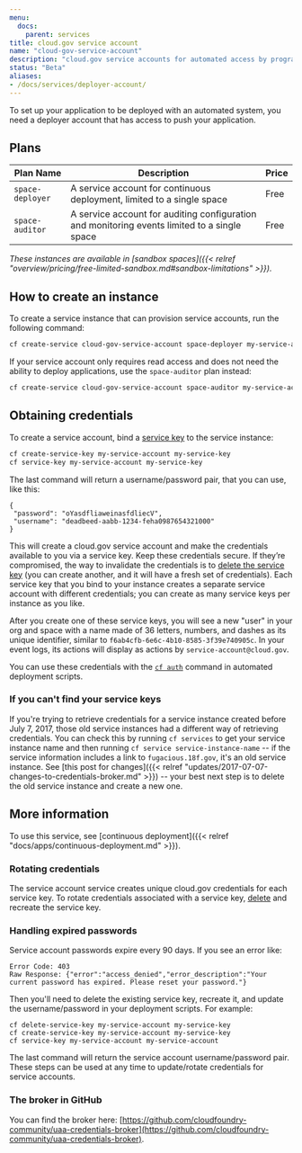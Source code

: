 ```yaml
---
menu:
  docs:
    parent: services
title: cloud.gov service account
name: "cloud-gov-service-account"
description: "cloud.gov service accounts for automated access by programs"
status: "Beta"
aliases:
- /docs/services/deployer-account/
---
```


To set up your application to be deployed with an automated system, you need a deployer account that has access to push your application.

## Plans

Plan Name | Description | Price
--------- | ----------- | -----
`space-deployer` | A service account for continuous deployment, limited to a single space | Free
`space-auditor` | A service account for auditing configuration and monitoring events limited to a single space | Free

*These instances are available in [sandbox spaces]({{< relref "overview/pricing/free-limited-sandbox.md#sandbox-limitations" >}}).*

## How to create an instance

To create a service instance that can provision service accounts, run the following command:

```bash
cf create-service cloud-gov-service-account space-deployer my-service-account
```

If your service account only requires read access and does not need the ability to deploy applications, use the `space-auditor` plan instead:

```bash
cf create-service cloud-gov-service-account space-auditor my-service-account
```

## Obtaining credentials

To create a service account, bind a [service key](https://docs.cloudfoundry.org/devguide/services/service-keys.html) to the service instance:

```bash
cf create-service-key my-service-account my-service-key
cf service-key my-service-account my-service-key
```

The last command will return a username/password pair, that you can use, like this:

```
{
 "password": "oYasdfliaweinasfdliecV",
 "username": "deadbeed-aabb-1234-feha0987654321000"
}
```

This will create a cloud.gov service account and make the credentials available to you via a service key. Keep these credentials secure. If they’re compromised, the way to invalidate the credentials is to [delete the service key](https://docs.cloudfoundry.org/devguide/services/service-keys.html#delete) (you can create another, and it will have a fresh set of credentials). Each service key that you bind to your instance creates a separate service account with different credentials; you can create as many service keys per instance as you like. <!-- this advice should match on /docs/services/cloud-gov-service-account/ + /docs/services/cloud-gov-identity-provider/ -->

After you create one of these service keys, you will see a new "user" in your org and space with a name made of 36 letters, numbers, and dashes as its unique identifier, similar to `f6ab4cfb-6e6c-4b10-8585-3f39e740905c`. In your event logs, its actions will display as actions by `service-account@cloud.gov`.

You can use these credentials with the [`cf auth`](http://cli.cloudfoundry.org/en-US/cf/auth.html) command in automated deployment scripts.


### If you can't find your service keys

<!-- this description matches on cloud-gov-identity-provider.md and cloud-gov-service-account.md -->

If you're trying to retrieve credentials for a service instance created before July 7, 2017, those old service instances had a different way of retrieving credentials. You can check this by running `cf services` to get your service instance name and then running `cf service service-instance-name` -- if the service information includes a link to `fugacious.18f.gov`, it's an old service instance. See [this post for changes]({{< relref "updates/2017-07-07-changes-to-credentials-broker.md" >}}) -- your best next step is to delete the old service instance and create a new one.

## More information

To use this service, see [continuous deployment]({{< relref "docs/apps/continuous-deployment.md" >}}).

### Rotating credentials

The service account service creates unique cloud.gov credentials for each service key. To rotate credentials associated with a service key, [delete](https://docs.cloudfoundry.org/devguide/services/service-keys.html#delete) and recreate the service key.

### Handling expired passwords

Service account passwords expire every 90 days. If you see an error like:

```
Error Code: 403
Raw Response: {"error":"access_denied","error_description":"Your current password has expired. Please reset your password."}
```

Then you'll need to delete the existing service key, recreate it, and update the username/password in your deployment scripts. For example:

```
cf delete-service-key my-service-account my-service-key
cf create-service-key my-service-account my-service-key
cf service-key my-service-account my-service-account
```

The last command will return the service account username/password pair. These steps can be used at any time to update/rotate credentials for service accounts.

### The broker in GitHub

You can find the broker here: [https://github.com/cloudfoundry-community/uaa-credentials-broker](https://github.com/cloudfoundry-community/uaa-credentials-broker).
